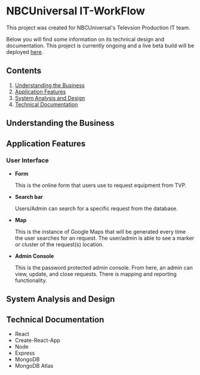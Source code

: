 # NBCUniversal IT-WorkFlow

This project was created for NBCUniversal's Televsion Production IT team.

Below you will find some information on its technical design and documentation.
This project is currently ongoing and a live beta build will be deployed
[here](https://nbcu-tvp-beta.herokuapp.com).

## Contents

1. [Understanding the Business](#understanding-the-business)
2. [Application Features](#application-features)
3. [System Analysis and Design](#system-analysis-and-design)
4. [Technical Documentation](#technical-documentation)

## Understanding the Business

## Application Features

### User Interface

* **Form**

  This is the online form that users use to request equipment from TVP.

* **Search bar**

  Users/Admin can search for a specific request from the database.

* **Map**

  This is the instance of Google Maps that will be generated every time the user
  searches for an request. The user/admin is able to see a marker or cluster of
  the request(s) location.

* **Admin Console**

  This is the password protected admin console. From here, an admin can view,
  update, and close requests. There is mapping and reporting functionality.

## System Analysis and Design

## Technical Documentation

* React
* Create-React-App
* Node
* Express
* MongoDB
* MongoDB Atlas

